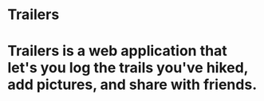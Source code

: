 # Trailers
# Trailers is a web application that let's you log the trails you've hiked, add pictures, and share with friends. 

